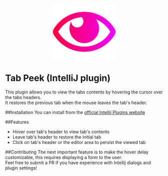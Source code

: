 <p align="center">
    <a href="https://plugins.jetbrains.com/plugin/14320-tab-peek">
        <img width="200" src="https://raw.githubusercontent.com/unlocomqx/intellij-tab-peek/master/resources/META-INF/pluginIcon.svg" />
    </a> 
</p>

# Tab Peek (IntelliJ plugin)

This plugin allows you to view the tabs contents by hovering the cursor over the tabs headers.  
It restores the previous tab when the mouse leaves the tab's header.


##Installation
You can install from the [official Intellij Plugins website](https://plugins.jetbrains.com/plugin/14320-tab-peek)

##Features
<ul>
    <li>Hover over tab's header to view tab's contents</li>
    <li>Leave tab's header to restore the initial tab</li>
    <li>Click on tab's header or the editor area to persist the viewed tab</li>
</ul>

##Contributing
The next important feature is to make the hover delay customizable, this requires displaying a form to the user.  
Feel free to submit a PR if you have experience with Intellij dialogs and plugin settings!
